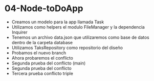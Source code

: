 # 04-Node-toDoApp

* Creamos un modelo para la app llamada Task
* Utilizamos como helpers el modulo FileManager y la dependencia Inquirer
* Tenemos un archivo data.json que utilizaremos como base de datos dentro de la carpeta database
* Utilizamos TaksRepository como repositorio del diseño
* Probamos el nuevo branch
* Ahora probaremos el conflicto
* Segunda prueba del conflicto (main)
* Segunda prueba del conflicto
* Tercera prueba conflicto triple
